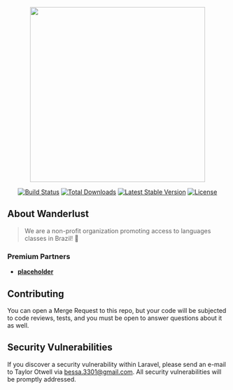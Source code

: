 <p align="center"><a href="https://laravel.com" target="_blank"><img src="https://raw.githubusercontent.com/laravel/art/master/logo-lockup/5%20SVG/2%20CMYK/1%20Full%20Color/laravel-logolockup-cmyk-red.svg" width="400"></a></p>

<p align="center">
<a href="https://travis-ci.org/laravel/framework"><img src="https://travis-ci.org/laravel/framework.svg" alt="Build Status"></a>
<a href="https://packagist.org/packages/laravel/framework"><img src="https://img.shields.io/packagist/dt/laravel/framework" alt="Total Downloads"></a>
<a href="https://packagist.org/packages/laravel/framework"><img src="https://img.shields.io/packagist/v/laravel/framework" alt="Latest Stable Version"></a>
<a href="https://packagist.org/packages/laravel/framework"><img src="https://img.shields.io/packagist/l/laravel/framework" alt="License"></a>
</p>

## About Wanderlust

> We are a non-profit organization promoting access to languages classes in Brazil! 💜

### Premium Partners

- **[placeholder](https://romegasoftware.com)**

## Contributing

You can open a Merge Request to this repo, but your code will be subjected to code reviews, tests, and you must be open to answer questions about it as well.

## Security Vulnerabilities

If you discover a security vulnerability within Laravel, please send an e-mail to Taylor Otwell via [bessa.3301@gmail.com](mailto:bessa.3301@gmail.com). All security vulnerabilities will be promptly addressed.
